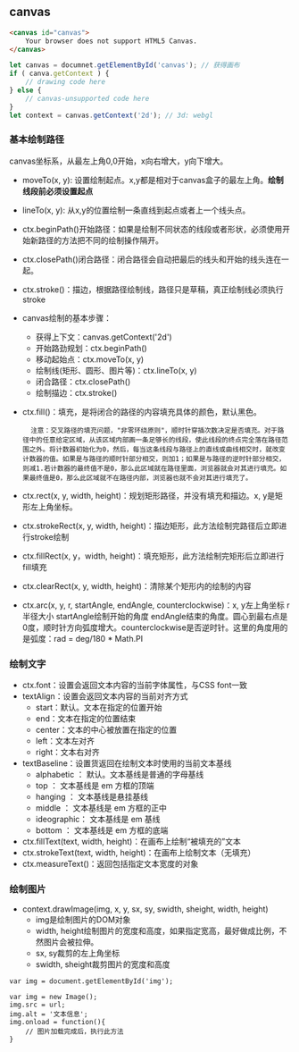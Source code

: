 ## canvas

```html
<canvas id="canvas">
    Your browser does not support HTML5 Canvas.
</canvas>
```
```js
let canvas = documnet.getElementById('canvas'); // 获得画布
if ( canva.getContext ) {
    // drawing code here
} else {
    // canvas-unsupported code here
}
let context = canvas.getContext('2d'); // 3d: webgl
```

### 基本绘制路径
canvas坐标系，从最左上角0,0开始，x向右增大，y向下增大。
- moveTo(x, y): 设置绘制起点。x,y都是相对于canvas盒子的最左上角。**绘制线段前必须设置起点**
- lineTo(x, y): 从x,y的位置绘制一条直线到起点或者上一个线头点。
- ctx.beginPath()开始路径：如果是绘制不同状态的线段或者形状，必须使用开始新路径的方法把不同的绘制操作隔开。 
- ctx.closePath()闭合路径：闭合路径会自动把最后的线头和开始的线头连在一起。
- ctx.stroke()：描边，根据路径绘制线，路径只是草稿，真正绘制线必须执行stroke
- canvas绘制的基本步骤：
  - 获得上下文：canvas.getContext('2d')
  - 开始路劲规划：ctx.beginPath()
  - 移动起始点：ctx.moveTo(x, y)
  - 绘制线(矩形、圆形、图片等)：ctx.lineTo(x, y)
  - 闭合路径：ctx.closePath()
  - 绘制描边：ctx.stroke()

- ctx.fill()：填充，是将闭合的路径的内容填充具体的颜色，默认黑色。

        注意：交叉路径的填充问题，"非零环绕原则"，顺时针穿插次数决定是否填充。对于路径中的任意给定区域，从该区域内部画一条足够长的线段，使此线段的终点完全落在路径范围之外。将计数器初始化为0，然后，每当这条线段与路径上的直线或曲线相交时，就改变计数器的值。如果是与路径的顺时针部分相交，则加1；如果是与路径的逆时针部分相交，则减1.若计数器的最终值不是0，那么此区域就在路径里面，浏览器就会对其进行填充。如果最终值是0，那么此区域就不在路径内部，浏览器也就不会对其进行填充了。

- ctx.rect(x, y, width, height)：规划矩形路径，并没有填充和描边。x, y是矩形左上角坐标。
- ctx.strokeRect(x, y, width, height)：描边矩形，此方法绘制完路径后立即进行stroke绘制
- ctx.fillRect(x, y，width, height)：填充矩形，此方法绘制完矩形后立即进行fill填充
- ctx.clearRect(x, y, width, height)：清除某个矩形内的绘制的内容
- ctx.arc(x, y, r, startAngle, endAngle, counterclockwise)：x, y左上角坐标 r半径大小 startAngle绘制开始的角度 endAngle结束的角度。圆心到最右点是0度，顺时针方向弧度增大。counterclockwise是否逆时针。这里的角度用的是弧度：rad = deg/180 * Math.PI

### 绘制文字
- ctx.font：设置会返回文本内容的当前字体属性，与CSS font一致
- textAlign：设置会返回文本内容的当前对齐方式
    - start：默认。文本在指定的位置开始
    - end：文本在指定的位置结束
    - center：文本的中心被放置在指定的位置
    - left：文本左对齐
    - right：文本右对齐
- textBaseline：设置货返回在绘制文本时使用的当前文本基线
    - alphabetic ： 默认。文本基线是普通的字母基线
    - top ： 文本基线是 em 方框的顶端
    - hanging ： 文本基线是悬挂基线
    - middle ： 文本基线是 em 方框的正中
    - ideographic： 文本基线是 em 基线
    - bottom ： 文本基线是 em 方框的底端
- ctx.fillText(text, width, height)：在画布上绘制“被填充的”文本
- ctx.strokeText(text, width, height)：在画布上绘制文本（无填充）
- ctx.measureText()：返回包括指定文本宽度的对象

### 绘制图片
- context.drawImage(img, x, y, sx, sy, swidth, sheight, width, height)
    - img是绘制图片的DOM对象
    - width, height绘制图片的宽度和高度，如果指定宽高，最好做成比例，不然图片会被拉伸。
    - sx, sy裁剪的左上角坐标
    - swidth, sheight裁剪图片的宽度和高度

```JS
var img = document.getElementById('img');

var img = new Image();
img.src = url;
img.alt = '文本信息';
img.onload = function(){
    // 图片加载完成后，执行此方法
}
```


